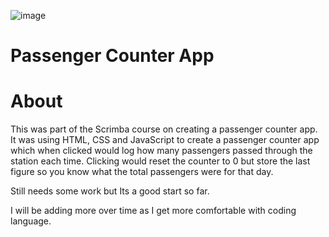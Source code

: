 ![image](https://user-images.githubusercontent.com/125750266/224615057-61ec1fe7-73c6-4081-98ac-05d8f45549da.png)



# Passenger Counter App

# About
This was part of the Scrimba course on creating a passenger counter app. It was using HTML, CSS and JavaScript to create a passenger counter app which when clicked would log how many passengers passed through the station each time. 
Clicking would reset the counter to 0 but store the last figure so you know what the total passengers were for that day. 

Still needs some work but Its a good start so far.

I will be adding more over time as I get more comfortable with coding language. 

